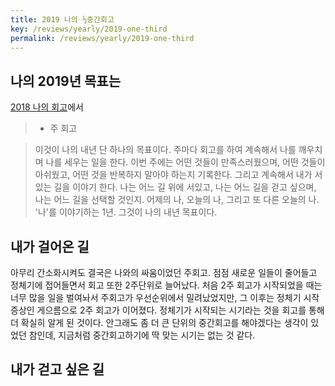```yaml
---
title: 2019 나의 ⅓중간회고
key: /reviews/yearly/2019-one-third
permalink: /reviews/yearly/2019-one-third
---
```


## 나의 2019년 목표는

[2018 나의 회고](https://ssosso.github.io/reviews/yearly/2018)에서

> - 주 회고

> 이것이 나의 내년 단 하나의 목표이다. 주마다 회고를 하여 계속해서 나를 깨우치며 나를 세우는 일을 한다. 이번 주에는 어떤 것들이 만족스러웠으며, 어떤 것들이 아쉬웠고, 어떤 것을 반복하지 말아야 하는지 기록한다. 그리고 계속해서 내가 서있는 길을 이야기 한다. 나는 어느 길 위에 서있고, 나는 어느 길을 걷고 싶으며, 나는 어느 길을 선택할 것인지. 어제의 나, 오늘의 나, 그리고 또 다른 오늘의 나. '나'를 이야기하는 1년. 그것이 나의 내년 목표이다.

## 내가 걸어온 길

아무리 간소화시켜도 결국은 나와의 싸움이었던 주회고. 점점 새로운 일들이 줄어들고 정체기에 접어들면서 회고 또한 2주단위로 늘어났다. 처음 2주 회고가 시작되었을 때는 너무 많을 일을 벌여놔서 주회고가 우선순위에서 밀려났었지만, 그 이후는 정체기 시작 증상인 게으름으로 2주 회고가 이어졌다. 정체기가 시작되는 시기라는 것을 회고를 통해 더 확실히 알게 된 것이다. 안그래도 좀 더 큰 단위의 중간회고를 해야겠다는 생각이 있었던 참인데, 지금처럼 중간회고하기에 딱 맞는 시기는 없는 것 같다.

### 

## 내가 걷고 싶은 길
